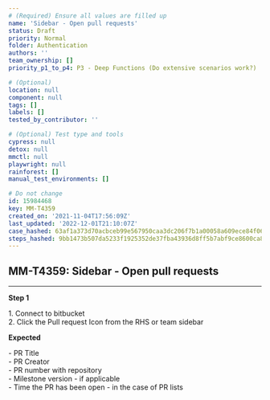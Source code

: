 ```yaml
---
# (Required) Ensure all values are filled up
name: 'Sidebar - Open pull requests'
status: Draft
priority: Normal
folder: Authentication
authors: ''
team_ownership: []
priority_p1_to_p4: P3 - Deep Functions (Do extensive scenarios work?)

# (Optional)
location: null
component: null
tags: []
labels: []
tested_by_contributor: ''

# (Optional) Test type and tools
cypress: null
detox: null
mmctl: null
playwright: null
rainforest: []
manual_test_environments: []

# Do not change
id: 15984468
key: MM-T4359
created_on: '2021-11-04T17:56:09Z'
last_updated: '2022-12-01T21:10:07Z'
case_hashed: 63af1a373d70acbceb99e567950caa3dc206f7b1a00058a609ece84f066d42424cef55d7daf385afb587db1fa4539f97
steps_hashed: 9bb1473b507da5233f1925352de37fba43936d8ff5b7abf9ce8600ca8160c5c4a585c057dab355edd466d0537937322f
---
```


<!-- (Auto-generated) Based on frontmatter's "key" and "name" -->

## MM-T4359: Sidebar - Open pull requests

---

**Step 1**

1\. Connect to bitbucket\
2\. Click the Pull request Icon from the RHS or team sidebar

**Expected**

\- PR Title\
\- PR Creator\
\- PR number with repository\
\- Milestone version - if applicable\
\- Time the PR has been open - in the case of PR lists
